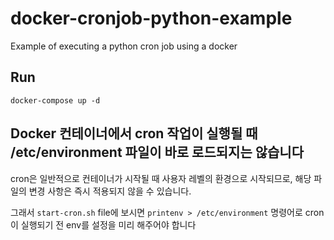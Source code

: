 # docker-cronjob-python-example

Example of executing a python cron job using a docker

## Run

```shell
docker-compose up -d
```

## Docker 컨테이너에서 cron 작업이 실행될 때 /etc/environment 파일이 바로 로드되지는 않습니다

cron은 일반적으로 컨테이너가 시작될 때 사용자 레벨의 환경으로 시작되므로, 해당 파일의 변경 사항은 즉시 적용되지 않을 수 있습니다.  

그래서 `start-cron.sh` file에 보시면 `printenv > /etc/environment` 명령어로 cron이 실행되기 전 env를 설정을 미리 해주어야 합니다
